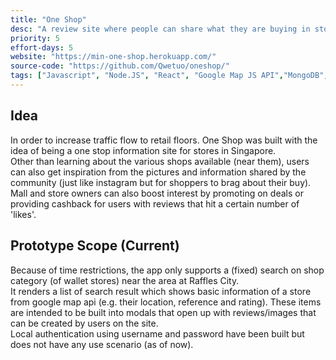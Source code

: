 ```yaml
---
title: "One Shop"
desc: "A review site where people can share what they are buying in stores. (Still in prototype stage - More information on GitHub page)"
priority: 5
effort-days: 5
website: "https://min-one-shop.herokuapp.com/"
source-code: "https://github.com/Qwetuo/oneshop/"
tags: ["Javascript", "Node.JS", "React", "Google Map JS API","MongoDB","REST API","Redux"]
---
```

  Idea
 -
In order to increase traffic flow to retail floors. One Shop was built with the idea of being a one stop information site for stores in Singapore. \
Other than learning about the various shops available (near them), users can also get inspiration from the pictures and information shared by the community (just like instagram but for shoppers to brag about their buy). \
Mall and store owners can also boost interest by promoting on deals or providing cashback for users with reviews that hit a certain number of 'likes'.

 Prototype Scope (Current)
 -
 Because of time restrictions, the app only supports a (fixed) search on shop category (of wallet stores) near the area at Raffles City. \
 It renders a list of search result which shows basic information of a store from google map api (e.g. their location, reference and rating). These items are intended to be built into modals that open up with reviews/images that can be created by users on the site. \
 Local authentication using username and password have been built but does not have any use scenario (as of now).